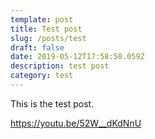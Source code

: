 ```yaml
---
template: post
title: Test post
slug: /posts/test
draft: false
date: 2019-05-12T17:58:58.059Z
description: test post
category: test
---
```

This is the test post.

https://youtu.be/52W__dKdNnU
